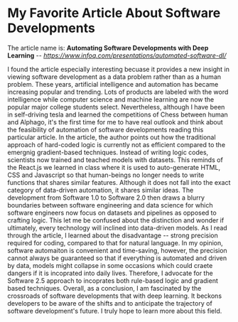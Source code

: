 # My Favorite Article About Software Developments

The article name is: **Automating Software Developments with Deep Learning** -- *https://www.infoq.com/presentations/automated-software-dl/*

I found the article especially interesting becuase it provides a new insight in viewing software development as a data problem rather than as a human problem. These years, artificial intelligence and automation has became increasing popular and trending. Lots of products are labeled with the word intelligence while computer science and machine learning are now the popular major college students select. Nevertheless, although I have been in self-driving tesla and learned the competitions of Chess between human and Alphago, it's the first time for me to have real outlook and think about the feasibility of automation of software developments reading this particular article. In the article, the author points out how the traditional approach of hard-coded logic is currently not as efficient compared to the emergnig gradient-based techniques. Instead of writing logic codes, scientists now trained and teached models with datasets. This reminds of the React.js we learned in class where it is used to auto-generate HTML, CSS and Javascript so that human-beings no longer needs to write functions that shares similar features. Although it does not fall into the exact category of data-driven automation, it shares similar ideas. The development from Software 1.0 to Software 2.0 then draws a blurry boundaries between software engineering and data science for which software engineers now focus on datasets and pipelines as opposed to crafting logic. This let me be confused about the distinction and wonder if ultimately, every technology will inclined into data-driven models. As I read through the article, I learned about the disadvantage -- strong precision required for coding, compared to that for natural language. In my opinion, software automaiton is convenient and time-saving, however, the precision cannot always be guaranteed so that if everything is automated and driven by data, models might collapse in some occasions which could craete dangers if it is incoprated into daily lives. Therefore, I advocate for the Software 2.5 approach to incoprates both rule-based logic and gradient based techniques. Overall, as a conclusion, I am fascinated by the crossroads of software developments that with deep learning. It beckons developers to be aware of the shifts and to anticipate the trajectory of software development's future. I truly hope to learn more about this field.